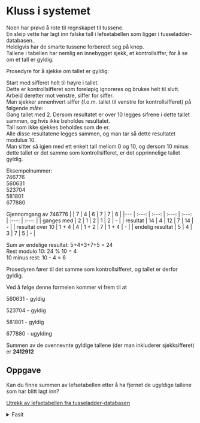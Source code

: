# Kluss i systemet

Noen har prøvd å rote til regnskapet til tussene.  
En sleip vette har lagt inn falske tall i lefsetabellen som ligger i tusseladder-databasen.  
Heldigvis har de smarte tussene forberedt seg på knep.   
Tallene i tabellen har nemlig en innebygget sjekk, et kontrollsiffer, for å se om et tall er gyldig.


Prosedyre for å sjekke om tallet er gyldig:

Start med sifferet helt til høyre i tallet.  
Dette er kontrollsifferet som foreløpig ignoreres og brukes helt til slutt.  
Arbeid deretter mot venstre, siffer for siffer.  
Man sjekker annenhvert siffer (f.o.m. tallet til venstre for kontrollsifferet) på følgende måte:  
Gang tallet med 2. Dersom resultatet er over 10 legges sifrene i dette tallet sammen, og hvis ikke beholdes resultatet.  
Tall som ikke sjekkes beholdes som de er.  
Alle disse resultatene legges sammen, og man tar så dette resultatet modulus 10.  
Man sitter så igjen med ett enkelt tall mellom 0 og 10, og dersom 10 minus dette tallet er det samme som kontrollsifferet, er det opprinnelige tallet gyldig.
 
Eksempelnummer:   
746776  
560631  
523704  
581801  
677880  

Gjennomgang av 746776
| | 7 | 4 | 6 | 7 | 7 | 6 |
|--- | :---: | :---:  | :---:   | :---:   | :---:   | :---:   |
| ganges med  | 2 | 1 | 2 | 1 | 2 | - |
| resultat  | 14 | 4 | 12 | 7 | 14 | - |
| resultat over 10 | 1 + 4 | 4 | 1 + 2 | 7 | 1 + 4 | - |
| endelig resultat  | 5 | 4 | 3 | 7 | 5 | - |

Sum av endelige resultat: 5+4+3+7+5 = 24  
Rest modulo 10: 24 % 10 = 4  
10 minus rest: 10 - 4 = 6  

Prosedyren fører til det samme som kontrollsifferet, og tallet er derfor gyldig.

Ved å følge denne formelen kommer vi frem til at 

560631 - gyldig

523704 - gyldig

581801 - gyldig

677880 - ugylding


Summen av de ovennevnte gyldige tallene (der man inkluderer sjekksifferet) er
**2412912**

## Oppgave
Kan du finne summen av lefsetabellen etter å ha fjernet de ugyldige tallene som har blitt lagt inn?  


[Utrekk av lefsetabellen fra tusseladder-databasen](./input.txt) 

<details>
<summary>Fasit</summary>
364007655532726
</details>
